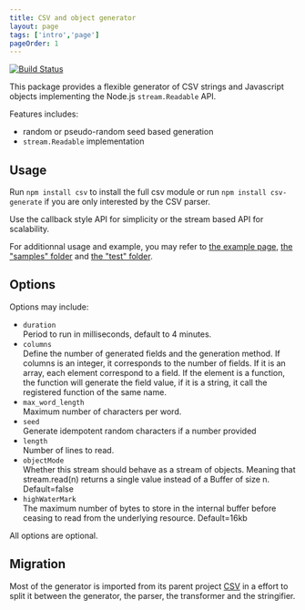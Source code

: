 ```yaml
---
title: CSV and object generator
layout: page
tags: ['intro','page']
pageOrder: 1
---
```


[![Build Status](https://secure.travis-ci.org/wdavidw/node-csv-generate.png)][travis-csv-generate]

This package provides a flexible generator of CSV strings and Javascript objects
implementing the Node.js `stream.Readable` API.

Features includes:

*   random or pseudo-random seed based generation
*   `stream.Readable` implementation

## Usage

Run `npm install csv` to install the full csv module or run
`npm install csv-generate` if you are only interested by the CSV parser.

Use the callback style API for simplicity or the stream based API for
scalability.

For additionnal usage and example, you may refer to
[the example page](/generate/examples/),
[the "samples" folder][generate-samples] and [the "test" folder][generate-test].

## Options

Options may include:   

*   `duration`   
    Period to run in milliseconds, default to 4 minutes.
*   `columns`   
    Define the number of generated fields and the generation 
    method. If columns is an integer, it corresponds to the 
    number of fields. If it is an array, each element correspond 
    to a field. If the element is a function, the function will generate
    the field value, if it is a string, it call the registered 
    function of the same name.
*   `max_word_length`   
    Maximum number of characters per word.
*   `seed`   
    Generate idempotent random characters if a number provided
*   `length`   
    Number of lines to read.   
*   `objectMode`   
    Whether this stream should behave as a stream of objects. Meaning 
    that stream.read(n) returns a single value instead of a Buffer of 
    size n. Default=false   
*   `highWaterMark`   
    The maximum number of bytes to store in the internal buffer 
    before ceasing to read from the underlying resource. Default=16kb

All options are optional.

## Migration

Most of the generator is imported from its parent project [CSV][csv] in a effort
to split it between the generator, the parser, the transformer and the stringifier.

[csv]: https://github.com/wdavidw/node-csv
[travis-csv-generate]: http://travis-ci.org/wdavidw/node-csv-generate
[generate-samples]: https://github.com/wdavidw/node-csv-generate/tree/master/samples
[generate-test]: https://github.com/wdavidw/node-csv-generate/tree/master/test
